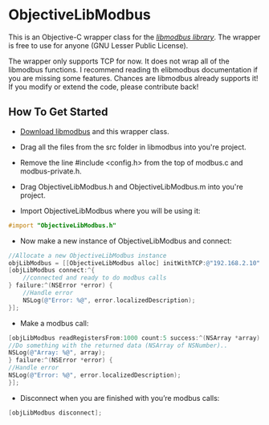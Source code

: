 # ObjectiveLibModbus

This is an Objective-C wrapper class for the [*libmodbus library*](http://libmodbus.org). The wrapper is free to use for anyone (GNU Lesser Public License).

The wrapper only supports TCP for now. It does not wrap all of the libmodbus functions. I recommend reading th elibmodbus documentation if you are missing some features. Chances are libmodbus already supports it! If you modify or extend the code, please contribute back!

## How To Get Started

- [Download libmodbus](https://github.com/AFNetworking/AFNetworking/zipball/master) and this wrapper class.
- Drag all the files from the src folder in libmodbus into you're project.
- Remove the line #include <config.h> from the top of modbus.c and modbus-private.h.
- Drag ObjectiveLibModbus.h and ObjectiveLibModbus.m into you're project.

- Import ObjectiveLibModbus where you will be using it:
``` objective-c
#import "ObjectiveLibModbus.h"
```

- Now make a new instance of ObjectiveLibModbus and connect:
``` objective-c
//Allocate a new ObjectiveLibModbus instance
objLibModbus = [[ObjectiveLibModbus alloc] initWithTCP:@"192.168.2.10" port:502 device:1];
[objLibModbus connect:^{
    //connected and ready to do modbus calls
} failure:^(NSError *error) {
    //Handle error
    NSLog(@"Error: %@", error.localizedDescription);
}];
```

- Make a modbus call:
``` objective-c
[objLibModbus readRegistersFrom:1000 count:5 success:^(NSArray *array) {
//Do something with the returned data (NSArray of NSNumber)..
NSLog(@"Array: %@", array);
} failure:^(NSError *error) {
//Handle error
NSLog(@"Error: %@", error.localizedDescription);
}];
```

- Disconnect when you are finished with you’re modbus calls:
``` objective-c
[objLibModbus disconnect];
```